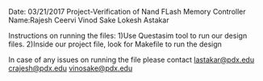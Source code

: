 Date: 03/21/2017 
Project-Verification of Nand FLash Memory Controller 
Name:Rajesh Ceervi 
     Vinod Sake 
     Lokesh Astakar 

Instructions on running the files: 
1)Use Questasim tool to run our design files. 
2)Inside our project file, look for Makefile to run the design 

In case of any issues on running the file please contact lastakar@pdx.edu 
                                                         crajesh@pdx.edu 
                                                         vinosake@pdx.edu 

